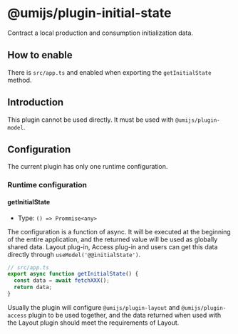 # @umijs/plugin-initial-state


Contract a local production and consumption initialization data.

## How to enable

There is `src/app.ts` and enabled when exporting the `getInitialState` method.

## Introduction

This plugin cannot be used directly. It must be used with `@umijs/plugin-model`.

## Configuration

The current plugin has only one runtime configuration.

### Runtime configuration

#### getInitialState

* Type: `() => Prommise<any>`

The configuration is a function of async. It will be executed at the beginning of the entire application, and the returned value will be used as globally shared data. Layout plug-in, Access plug-in and users can get this data directly through `useModel('@@initialState')`.

```typescript
// src/app.ts
export async function getInitialState() {
  const data = await fetchXXX();
  return data;
}
```

Usually the plugin will configure `@umijs/plugin-layout` and `@umijs/plugin-access` plugin to be used together, and the data returned when used with the Layout plugin should meet the requirements of Layout.
